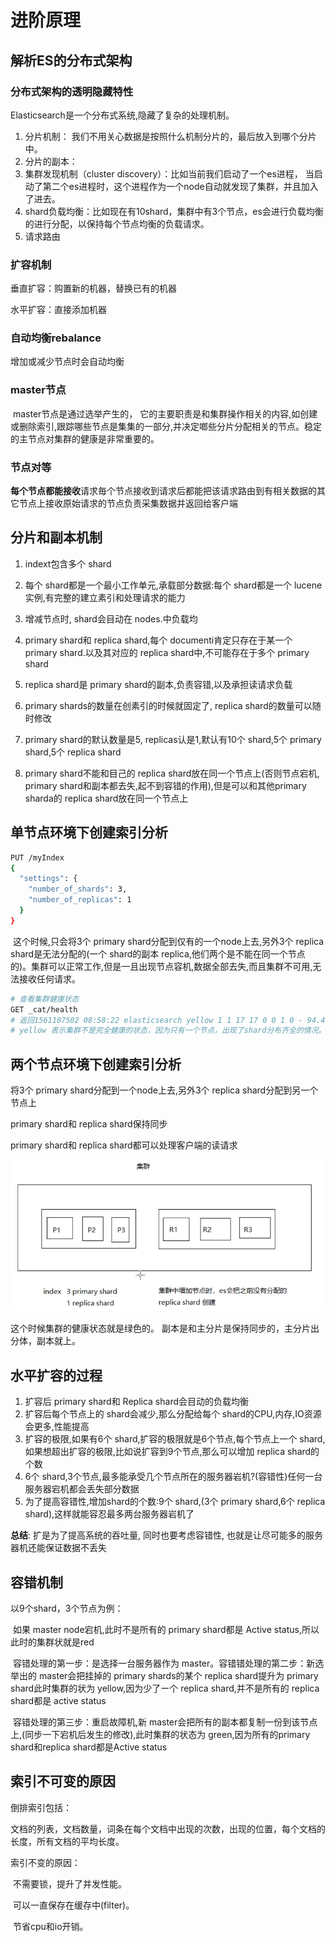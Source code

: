 # 进阶原理

## 解析ES的分布式架构

### 分布式架构的透明隐藏特性

Elasticsearch是一个分布式系统,隐藏了复杂的处理机制。

1. 分片机制： 我们不用关心数据是按照什么机制分片的，最后放入到哪个分片中。
2. 分片的副本：
3. 集群发现机制（cluster discovery）：比如当前我们启动了一个es进程， 当启动了第二个es进程时，这个进程作为一个node自动就发现了集群，并且加入了进去。
4. shard负载均衡：比如现在有10shard，集群中有3个节点，es会进行负载均衡的进行分配，以保持每个节点均衡的负载请求。
5. 请求路由

### 扩容机制

垂直扩容：购置新的机器，替换已有的机器

水平扩容：直接添加机器

### 自动均衡rebalance

增加或减少节点时会自动均衡

### master节点

​	master节点是通过选举产生的， 它的主要职责是和集群操作相关的内容,如创建或删除索引,跟踪哪些节点是集集的一部分,并决定啷些分片分配相关的节点。稳定的主节点对集群的健康是非常重要的。

### 节点对等

​	**每个节点都能接收**请求毎个节点接收到请求后都能把该请求路由到有相关数据的其它节点上接收原始请求的节点负责采集数据并返回给客户端



## 分片和副本机制

1. indext包含多个 shard

2. 每个 shard都是一个最小工作单元,承载部分数据:每个 shard都是一个 lucene实例,有完整的建立素引和处理请求的能力

3. 增减节点时, shard会目动在 nodes.中负载均

4. primary shard和 replica shard,每个 documenti肯定只存在于某一个 primary shard.以及其对应的 replica shard中,不可能存在于多个 primary shard
5.  replica shard是 primary shard的副本,负责容错,以及承担读请求负载
6. primary shards的数量在创素引的时候就固定了, replica shard的数量可以随时修改
7. primary shard的默认数量是5, replicas认是1,默认有10个 shard,5个 primary shard,5个 replica shard
8. primary shard不能和目己的 replica shard放在同一个节点上(否则节点宕机, primary shard和副本都去失,起不到容错的作用),但是可以和其他primary sharda的 replica shard放在同一个节点上



## 单节点环境下创建索引分析

```bash
PUT /myIndex
{
  "settings": {
    "number_of_shards": 3,
    "number_of_replicas": 1
  }
}
```

​	这个时候,只会将3个 primary shard分配到仅有的一个node上去,另外3个 replica shard是无法分配的(一个 shard的副本 replica,他们两个是不能在同一个节点的)。集群可以正常工作,但是一且出现节点容机,数据全部去失,而且集群不可用,无法接收任何请求。

```bash
# 查看集群健康状态
GET _cat/health
# 返回1561107502 08:58:22 elasticsearch yellow 1 1 17 17 0 0 1 0 - 94.4%
# yellow 表示集群不是完全健康的状态，因为只有一个节点，出现了shard分布齐全的情况。如果没我们创建的索引的主分片和副分片能够全部的进行分配，这个时候健康状态就是绿色的。
```

## 两个节点环境下创建索引分析

将3个 primary shard分配到一个node上去,另外3个 replica shard分配到另一个节点上

primary shard和 replica shard保持同步

primary shard和 replica shard都可以处理客户端的读请求

 ![1561108970380](./img/1561108970380.png)

 这个时候集群的健康状态就是绿色的。 副本是和主分片是保持同步的，主分片出分体，副本就上。

## 水平扩容的过程

1. 扩容后 primary shard和 Replica shard会目动的负载均衡
2. 扩容后每个节点上的 shard会减少,那么分配给每个 shard的CPU,内存,IO资源会更多,性能提高
3. 扩容的极限,如果有6个 shard,扩容的极限就是6个节点,每个节点上一个 shard,如果想超出扩容的极限,比如说扩容到9个节点,那么可以增加 replica shard的个数
4. 6个 shard,3个节点,最多能承受几个节点所在的服务器岩机?(容错性)任何一台服务器宕机都会丢失部分数据
5. 为了提高容错性,增加shard的个数:9个 shard,(3个 primary shard,6个 replica shard),这样就能容忍最多两台服务器岩机了

**总结**: 扩是为了提高系统的吞吐量, 同时也要考虑容错性, 也就是让尽可能多的服务器机还能保证数据不丢失

## 容错机制

以9个shard，3个节点为例：

​	如果 master node宕机,此时不是所有的 primary shard都是 Active status,所以此时的集群状就是red

​	容错处理的第一步：是选择一台服务器作为 master。容错错处理的第二步：新选举出的 master会把挂掉的 primary shards的某个 replica shard提升为 primary shard此时集群的状为 yellow,因为少了ー个 replica shard,并不是所有的 replica shard都是 active status

​	容错处理的第三步：重启故障机,新 master会把所有的副本都复制一份到该节点上,(同步一下宕机后发生的修改),此时集群的状态为 green,因为所有的primary shard和replica shard都是Active status

## 索引不可变的原因

倒排索引包括：

​	文档的列表，文档数量，词条在每个文档中出现的次数，出现的位置，每个文档的长度，所有文档的平均长度。

索引不变的原因：

​	不需要锁，提升了并发性能。

​	可以一直保存在缓存中(filter)。

​	节省cpu和io开销。